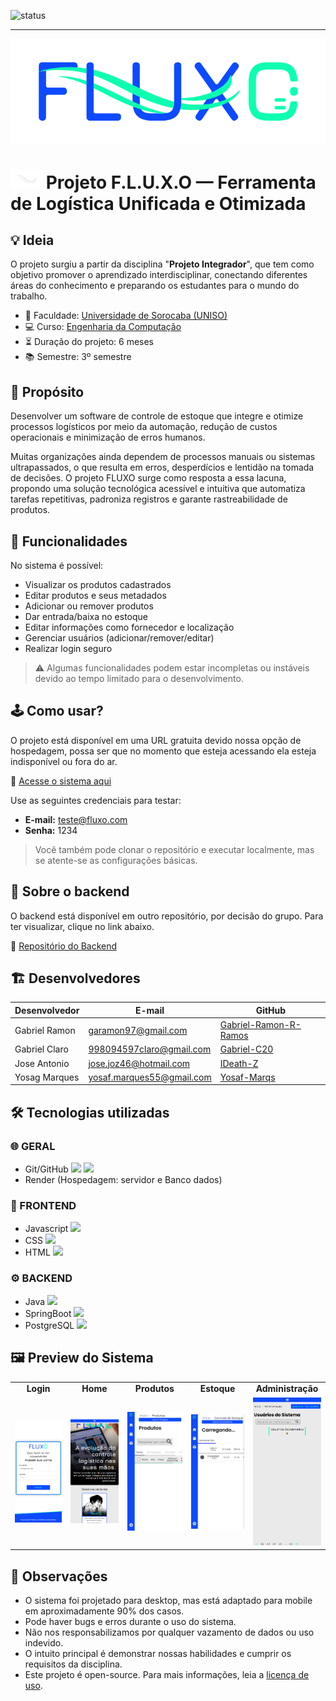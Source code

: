 ![status](https://img.shields.io/badge/Projeto_--_Fluxo-processo-blue?style=for-the-badge)

---

<p align="center">
  <img src="https://raw.githubusercontent.com/Gabriel-Ramon-R-Ramos/fluxo/main/PI%20-%20FLUXO/SCR/ASSETS/%C3%8DCONES/logo_fluxo.svg" alt="Logo Fluxo"/>
</p>

# <img src="https://raw.githubusercontent.com/Gabriel-Ramon-R-Ramos/fluxo/main/PI%20-%20FLUXO/SCR/ASSETS/%C3%8DCONES/wave.svg" alt="Logo Fluxo" width="50"/> Projeto F.L.U.X.O — Ferramenta de Logística Unificada e Otimizada

## 💡 Ideia

O projeto surgiu a partir da disciplina "**Projeto Integrador**", que tem como objetivo promover o aprendizado interdisciplinar, conectando diferentes áreas do conhecimento e preparando os estudantes para o mundo do trabalho.

- 🏫 Faculdade: [Universidade de Sorocaba (UNISO)](https://uniso.br/)
- 💻 Curso: [Engenharia da Computação](https://uniso.br/graduacao/presencial/engenharia-da-computacao/)
- ⏳ Duração do projeto: 6 meses
- 📚 Semestre: 3º semestre

## 🎯 Propósito

Desenvolver um software de controle de estoque que integre e otimize processos logísticos por meio da automação, redução de custos operacionais e minimização de erros humanos.

Muitas organizações ainda dependem de processos manuais ou sistemas ultrapassados, o que resulta em erros, desperdícios e lentidão na tomada de decisões. O projeto FLUXO surge como resposta a essa lacuna, propondo uma solução tecnológica acessível e intuitiva que automatiza tarefas repetitivas, padroniza registros e garante rastreabilidade de produtos.

## 📲 Funcionalidades

No sistema é possível:

- Visualizar os produtos cadastrados
- Editar produtos e seus metadados
- Adicionar ou remover produtos
- Dar entrada/baixa no estoque
- Editar informações como fornecedor e localização
- Gerenciar usuários (adicionar/remover/editar)
- Realizar login seguro

> ⚠️ Algumas funcionalidades podem estar incompletas ou instáveis devido ao tempo limitado para o desenvolvimento.

## 🕹️ Como usar?

O projeto está disponível em uma URL gratuita devido nossa opção de hospedagem, possa ser que no momento que esteja acessando ela esteja indisponível ou fora do ar.

🔗 [Acesse o sistema aqui](https://fluxo-uqpq.onrender.com/)

Use as seguintes credenciais para testar:

- **E-mail:** teste@fluxo.com
- **Senha:** 1234

> Você também pode clonar o repositório e executar localmente, mas se atente-se as configurações básicas.

## 📍 Sobre o backend

O backend está disponível em outro repositório, por decisão do grupo. Para ter visualizar, clique no link abaixo.

🔗 [Repositório do Backend](https://github.com/IDeath-Z/Fluxo)

## 🏗️ Desenvolvedores

| Desenvolvedor | E-mail                    | GitHub                                                            |
| ------------- | ------------------------- | ----------------------------------------------------------------- |
| Gabriel Ramon | garamon97@gmail.com       | [Gabriel-Ramon-R-Ramos](https://github.com/Gabriel-Ramon-R-Ramos) |
| Gabriel Claro | 998094597claro@gmail.com  | [Gabriel-C20](https://github.com/Gabriel-C20)                     |
| Jose Antonio  | jose.joz46@hotmail.com    | [IDeath-Z](https://github.com/IDeath-Z)                           |
| Yosag Marques | yosaf.marques55@gmail.com | [Yosaf-Marqs](https://github.com/Yosaf-Marqs)                     |

## 🛠 Tecnologias utilizadas

### 🌐 GERAL

- Git/GitHub <img src="https://cdn.jsdelivr.net/gh/devicons/devicon@latest/icons/git/git-original.svg" width="15"/> <img src="https://cdn.jsdelivr.net/gh/devicons/devicon@latest/icons/github/github-original.svg" width="15"/>
- Render (Hospedagem: servidor e Banco dados)

### 🎨 FRONTEND

- Javascript <img src="https://cdn.jsdelivr.net/gh/devicons/devicon/icons/javascript/javascript-original.svg" width="15"/>
- CSS <img src="https://cdn.jsdelivr.net/gh/devicons/devicon@latest/icons/css3/css3-original.svg" width="15"/>
- HTML <img src="https://cdn.jsdelivr.net/gh/devicons/devicon@latest/icons/html5/html5-original.svg" width="15"/>

### ⚙️ BACKEND

- Java <img src="https://cdn.jsdelivr.net/gh/devicons/devicon@latest/icons/java/java-original.svg" width="15"/>
- SpringBoot <img src="https://cdn.jsdelivr.net/gh/devicons/devicon@latest/icons/spring/spring-original.svg" width="15"/>
- PostgreSQL <img src="https://cdn.jsdelivr.net/gh/devicons/devicon@latest/icons/postgresql/postgresql-plain.svg" width="15"/>

## 🖼️ Preview do Sistema

<table>
  <tr>
    <td align="center"><strong>Login</strong></td>
    <td align="center"><strong>Home</strong></td>
    <td align="center"><strong>Produtos</strong></td>
    <td align="center"><strong>Estoque</strong></td>
    <td align="center"><strong>Administração</strong></td>
  </tr>
  <tr>
    <td><img src="https://raw.githubusercontent.com/Gabriel-Ramon-R-Ramos/fluxo/main/DOCS/preview/login.png" alt="Tela de login" width="120"/></td>
    <td><img src="https://raw.githubusercontent.com/Gabriel-Ramon-R-Ramos/fluxo/main/DOCS/preview/home.png" alt="Tela inicial" width="120"/></td>
    <td><img src="https://raw.githubusercontent.com/Gabriel-Ramon-R-Ramos/fluxo/main/DOCS/preview/produtos.png" alt="Tela de produtos" width="120"/></td>
    <td><img src="https://raw.githubusercontent.com/Gabriel-Ramon-R-Ramos/fluxo/main/DOCS/preview/estoque.png" alt="Tela de estoque" width="120"/></td>
    <td><img src="https://raw.githubusercontent.com/Gabriel-Ramon-R-Ramos/fluxo/main/DOCS/preview/adm.png" alt="Tela de administração" width="120"/></td>
  </tr>
</table>

## 📝 Observações

- O sistema foi projetado para desktop, mas está adaptado para mobile em aproximadamente 90% dos casos.
- Pode haver bugs e erros durante o uso do sistema.
- Não nos responsabilizamos por qualquer vazamento de dados ou uso indevido.
- O intuito principal é demonstrar nossas habilidades e cumprir os requisitos da disciplina.
- Este projeto é open-source. Para mais informações, leia a [licença de uso](https://github.com/Gabriel-Ramon-R-Ramos/fluxo/blob/main/LICENSE).
